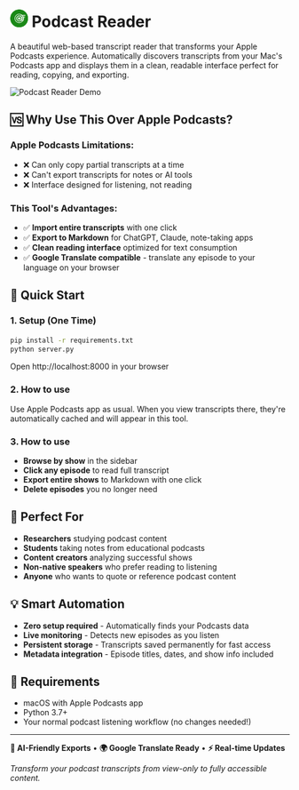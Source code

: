 # <img src="/favicons/favicon-96x96.png?raw=true" height="32px" alt=""/> Podcast Reader

A beautiful web-based transcript reader that transforms your Apple Podcasts experience. Automatically discovers transcripts from your Mac's Podcasts app and displays them in a clean, readable interface perfect for reading, copying, and exporting.

![Podcast Reader Demo](/images/podcast-reader.gif?raw=true)

## 🆚 **Why Use This Over Apple Podcasts?**

### **Apple Podcasts Limitations:**
- ❌ Can only copy partial transcripts at a time
- ❌ Can't export transcripts for notes or AI tools
- ❌ Interface designed for listening, not reading

### **This Tool's Advantages:**
- ✅ **Import entire transcripts** with one click
- ✅ **Export to Markdown** for ChatGPT, Claude, note-taking apps
- ✅ **Clean reading interface** optimized for text consumption
- ✅ **Google Translate compatible** - translate any episode to your language on your browser

## 🚀 **Quick Start**

### 1. Setup (One Time)
```bash
pip install -r requirements.txt
python server.py
```
Open http://localhost:8000 in your browser

### 2. How to use
Use Apple Podcasts app as usual. When you view transcripts there, they're automatically cached and will appear in this tool.

### 3. How to use
- **Browse by show** in the sidebar
- **Click any episode** to read full transcript
- **Export entire shows** to Markdown with one click
- **Delete episodes** you no longer need

## 🎯 **Perfect For**

- **Researchers** studying podcast content
- **Students** taking notes from educational podcasts
- **Content creators** analyzing successful shows
- **Non-native speakers** who prefer reading to listening
- **Anyone** who wants to quote or reference podcast content

## 💡 **Smart Automation**

- **Zero setup required** - Automatically finds your Podcasts data
- **Live monitoring** - Detects new episodes as you listen
- **Persistent storage** - Transcripts saved permanently for fast access
- **Metadata integration** - Episode titles, dates, and show info included

## 🔧 **Requirements**

- macOS with Apple Podcasts app
- Python 3.7+
- Your normal podcast listening workflow (no changes needed!)

---

**🤖 AI-Friendly Exports** • **🌍 Google Translate Ready** • **⚡ Real-time Updates**

*Transform your podcast transcripts from view-only to fully accessible content.*